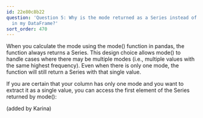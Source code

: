 ```yaml
---
id: 22e80c8b22
question: 'Question 5: Why is the mode returned as a Series instead of a single value
  in my DataFrame?'
sort_order: 470
---
```


When you calculate the mode using the mode() function in pandas, the function always returns a Series. This design choice allows mode() to handle cases where there may be multiple modes (i.e., multiple values with the same highest frequency). Even when there is only one mode, the function will still return a Series with that single value.

If you are certain that your column has only one mode and you want to extract it as a single value, you can access the first element of the Series returned by mode():

(added by Karina)

